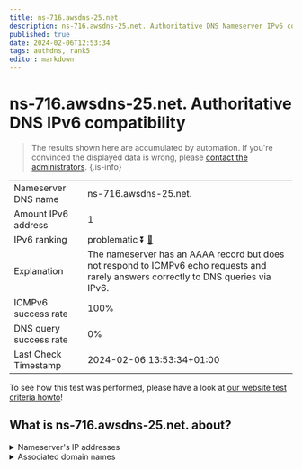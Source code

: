 ```yaml
---
title: ns-716.awsdns-25.net.
description: ns-716.awsdns-25.net. Authoritative DNS Nameserver IPv6 compatibility
published: true
date: 2024-02-06T12:53:34
tags: authdns, rank5
editor: markdown
---
```


# ns-716.awsdns-25.net. Authoritative DNS IPv6 compatibility

> The results shown here are accumulated by automation. If you're convinced the displayed data is wrong, please [contact the administrators](/howto/chat). 
{.is-info}




|   |   |
| - | - |
| Nameserver DNS name | ns-716.awsdns-25.net.
| Amount IPv6 address | 1
| IPv6 ranking | problematic :arrow_double_down: [🔗](/howto/ranking) |
| Explanation | The nameserver has an AAAA record but does not respond to ICMPv6 echo requests and rarely answers correctly to DNS queries via IPv6. |
| ICMPv6 success rate | 100%|
| DNS query success rate | 0% |
| Last Check Timestamp | 2024-02-06 13:53:34+01:00 |

To see how this test was performed, please have a look at [our website test criteria howto](/howto/testcriteria/authdns)!


## What is ns-716.awsdns-25.net. about?




<details>
<summary>Nameserver's IP addresses</summary>

2600:9000:5302:cc00::1

</details>



<details>
<summary>Associated domain names</summary>

www.booking.com

</details>
